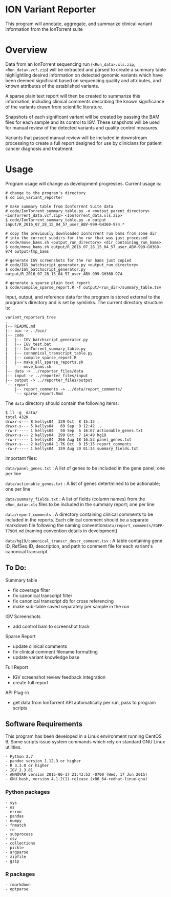 # ION Variant Reporter 

This program will annotate, aggregate, and summarize clinical variant information from the IonTorrent suite

# Overview

Data from an IonTorrent sequencing run (`<Run_data>.xls.zip`, `<Run_data>.vcf.zip`) will be extracted and parsed to create a summary table highlightling desired information on detected genomic variants which have been deemed significant based on sequencing quality and attributes, and known attributes of the established variants. 

A sparse plain text report will then be created to summarize this information, including clinical comments describing the known significance of the variants drawn from scientific literature. 

Snapshots of each significant variant will be created by passing the BAM files for each sample and its control to IGV. These snapshots will be used for manual review of the detected variants and quality control measures. 

Variants that passed manual review will be included in downstream processing to create a full report designed for use by clinicians for patient cancer diagnosis and treatment. 

# Usage

Program usage will change as development progresses. Current usage is:

```
# change to the program's directory
$ cd ion_variant_reporter

# make summary table from IonTorrent Suite data
# code/IonTorrent_summary_table.py -o <output_parent_directory> <IonTorrent_data.vcf.zip> <IonTorrent_data.xls.zip>
$ code/IonTorrent_summary_table.py -o output input/R_2016_07_28_15_04_57_user_ABV-999-GH360-974.*

# copy the previously downloaded IonTorrent run bams from some dir 
# into the correct subdirs for the run that was just processed
# code/move_bams.sh <output_run_directory> <dir_containing_run_bams>
$ code/move_bams.sh output/R_2016_07_28_15_04_57_user_ABV-999-GH360-974 output/tmp_bams

# generate IGV screenshots for the run bams just copied
# code/IGV_batchscript_generator.py <output_run_directory>
$ code/IGV_batchscript_generator.py output/R_2016_07_28_15_04_57_user_ABV-999-GH360-974

# generate a sparse plain text report
$ code/compile_sparse_report.R -f output/<run_dir>/summary_table.tsv

```

Input, output, and reference data for the program is stored external to the program's directory and is set by symlinks. The current directory structure is:

```
variant_reporter$ tree
.
|-- README.md
|-- bin -> ../bin/
|-- code
|   |-- IGV_batchscript_generator.py
|   |-- IGV_test.bat
|   |-- IonTorrent_summary_table.py
|   |-- cannonical_transcript_table.py
|   |-- compile_sparse_report.R
|   |-- make_all_sparse_reports.sh
|   `-- move_bams.sh
|-- data -> ../reporter_files/data
|-- input -> ../reporter_files/input
|-- output -> ../reporter_files/output
`-- report
    |-- report_comments -> ../data/report_comments/
    `-- sparse_report.Rmd
```

The `data` directory should contain the following items:

```
$ ll -g  data/
total 432K
drwxr-s--- 8 kellys04  339 Oct  8 15:15 .
drwxr-s--- 5 kellys04   69 Sep  9 12:42 ..
-rw-r----- 1 kellys04   50 Sep  6 16:07 actionable_genes.txt
drwxr-s--- 2 kellys04  299 Oct  7 14:49 hg19
-rw-r----- 1 kellys04  266 Aug 18 16:53 panel_genes.txt
drwxr-s--- 2 kellys04 1.7K Oct  8 15:15 report_comments
-rw-r----- 1 kellys04  159 Aug 20 01:34 summary_fields.txt

```

Important files:

`data/panel_genes.txt` : A list of genes to be included in the gene panel; one per line

`data/actionable_genes.txt` : A list of genes detertmined to be actionable; one per line

`data/summary_fields.txt` : A list of fields (column names) from the `<Run_data>.xls` files to be included in the summary report; one per line

`data/report_comments` : A directory containing clinical comments to be included in the reports. Each clinical comment should be a separate markdown file following the naming convention`data/report_comments/EGFR-T790M.md` (naming convention details in development)

`data/hg19/canonical_transcr_descr_comment.tsv` : A table containing gene ID, RefSeq ID, description, and path to comment file for each variant's canonical transcript


## To Do:

Summary table

- fix coverage filter
- fix canonical transcript filter
- fix canonical transcript db for cross referencing
- make sub-table saved separately per sample in the run

IGV Screenshots

- add control bam to screenshot track

Sparse Report

- update clinical comments
- fix clinical comment filename formatting
- update variant knowledge base

Full Report

- IGV screenshot review feedback integration
- create full report

API Plug-in

- get data from IonTorrent API automatically per run, pass to program scripts


## Software Requirements

This program has been developed in a Linux environment running CentOS 6. Some scripts issue system commands which rely on standard GNU Linux utilities.  

    - Python 2.7
    - pandoc version 1.12.3 or higher
    - R 3.3.0 or higher
    - IGV_2.3.81
    - ANNOVAR version 2015-06-17 21:43:53 -0700 (Wed, 17 Jun 2015)
    - GNU bash, version 4.1.2(1)-release (x86_64-redhat-linux-gnu)

### Python packages

    - sys
    - os
    - errno
    - pandas
    - numpy
    - fnmatch
    - re
    - subprocess
    - csv
    - collections
    - pickle
    - argparse
    - zipfile
    - gzip

### R packages

    - rmarkdown
    - optparse
